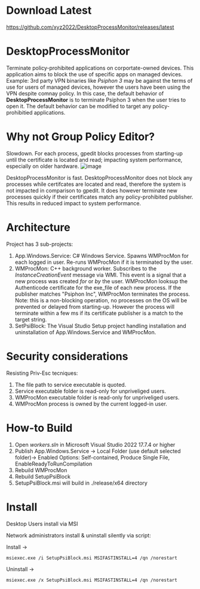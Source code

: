 # Download Latest

https://github.com/xyz2022/DesktopProcessMonitor/releases/latest

# DesktopProcessMonitor
Terminate policy-prohibited applications on corportate-owned devices. This application aims to block the use of specific apps on managed devices. Example: 3rd party VPN binaries like _Psiphon 3_ may be against the terms of use for users of managed devices, however the users have been using the VPN despite comnay policy. In this case, the default behavior of **DesktopProcessMonitor** is to terminate Psiphon 3 when the user tries to open it. The default behavior can be modified to target any policy-prohibitied applications.

# Why not Group Policy Editor?

Slowdown. For each process, gpedit blocks processes from starting-up until the certificate is located and read; impacting system performance, especially on older hardware. 
![image](https://github.com/xyz2022/DesktopProcessMonitor/assets/91395091/d90723cf-b489-490a-9daa-77ee7e76da04)

DesktopProcessMonitor is fast. DesktopProcessMonitor does not block any processes while certifcates are located and read, therefore the system is not impacted in comparison to gpedit. It does however terminate new processes quickly if their certificates match any policy-prohibited publisher. This results in reduced impact to system performance.


# Architecture

Project has 3 sub-projects:
1. App.Windows.Service: C# Windows Service. Spawns WMProcMon for each logged in user. Re-runs WMProcMon if it is terminated by the user. 
2. WMProcMon: C++ background worker. Subscribes to the _InstanceCreationEvent_ message via WMI. This event is a signal that a new process was created _for_ or _by_ the user. 
    WMProcMon looksup the Authenticode certificate for the exe_file of each new process. If the publisher matches "Psiphon Inc", WMProcMon terminates the process. 
    Note: this is a non-blocking operation, no processes on the OS will be prevented or delayed from starting-up. However the process will terminate within a few ms if its certificate publisher is a match to the target string. 
3. SetPsiBlock: The Visual Studio Setup project handling installation and uninstallation of App.Windows.Service and WMProcMon.

# Security considerations

Resisting Priv-Esc tecniques:
1. The file path to service executable is quoted.
2. Service executable folder is read-only for unpriveliged users.
3. WMProcMon executable folder is read-only for unpriveliged users.
4. WMProcMon process is owned by the current logged-in user.

# How-to Build 

1. Open _workers.sln_ in Microsoft Visual Studio 2022 17.7.4 or higher
3. Publish App.Windows.Service  -> Local Folder (use default selected folder)-> Enabled Options: Self-contained, Produce Single File, EnableReadyToRunCompilation
4. Rebuild WMProcMon
5. Rebuild SetupPsiBlock
6. SetupPsiBlock.msi will build in ./release/x64 directory

# Install
Desktop Users install via MSI

Network administrators install & uninstall silently via script:

Install ->   
    
    msiexec.exe /i SetupPsiBlock.msi MSIFASTINSTALL=4 /qn /norestart

Uninstall ->

    msiexec.exe /x SetupPsiBlock.msi MSIFASTINSTALL=4 /qn /norestart
    
